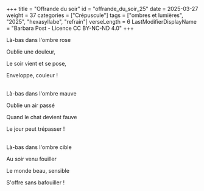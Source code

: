 +++
title = "Offrande du soir"
id = "offrande_du_soir_25"
date = 2025-03-27
weight = 37
categories = ["Crépuscule"]
tags = ["ombres et lumières", "2025", "hexasyllabe", "refrain"]
verseLength = 6
LastModifierDisplayName = "Barbara Post - Licence CC BY-NC-ND 4.0"
+++

Là-bas dans l'ombre rose

Oublie une douleur,

Le soir vient et se pose,

Enveloppe, couleur !

 \
Là-bas dans l'ombre mauve

Oublie un air passé

Quand le chat devient fauve

Le jour peut trépasser !

 \
Là-bas dans l'ombre cible

Au soir venu fouiller

Le monde beau, sensible

S'offre sans bafouiller !
